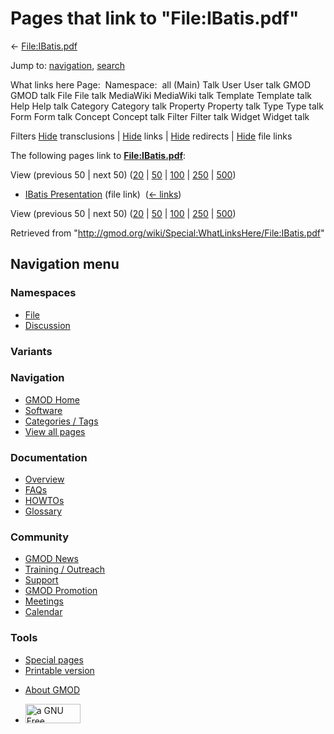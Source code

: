 <div id="mw-page-base" class="noprint">

</div>

<div id="mw-head-base" class="noprint">

</div>

<div id="content" class="mw-body" role="main">

<span id="top"></span>

<div id="mw-js-message" style="display:none;">

</div>



# <span dir="auto">Pages that link to "File:IBatis.pdf"</span>

<div id="bodyContent">

<div id="contentSub">

← [File:IBatis.pdf](/wiki/File:IBatis.pdf "File:IBatis.pdf")

</div>

<div id="jump-to-nav" class="mw-jump">

Jump to: [navigation](#mw-navigation), [search](#p-search)

</div>

<div id="mw-content-text">

What links here Page:  Namespace:  all (Main) Talk User User talk GMOD
GMOD talk File File talk MediaWiki MediaWiki talk Template Template talk
Help Help talk Category Category talk Property Property talk Type Type
talk Form Form talk Concept Concept talk Filter Filter talk Widget
Widget talk

Filters
[Hide](/mediawiki/index.php?title=Special:WhatLinksHere/File:IBatis.pdf&hidetrans=1 "Special:WhatLinksHere/File:IBatis.pdf")
transclusions \|
[Hide](/mediawiki/index.php?title=Special:WhatLinksHere/File:IBatis.pdf&hidelinks=1 "Special:WhatLinksHere/File:IBatis.pdf")
links \|
[Hide](/mediawiki/index.php?title=Special:WhatLinksHere/File:IBatis.pdf&hideredirs=1 "Special:WhatLinksHere/File:IBatis.pdf")
redirects \|
[Hide](/mediawiki/index.php?title=Special:WhatLinksHere/File:IBatis.pdf&hideimages=1 "Special:WhatLinksHere/File:IBatis.pdf")
file links

The following pages link to
**[File:IBatis.pdf](/wiki/File:IBatis.pdf "File:IBatis.pdf")**:

View (previous 50 \| next 50)
([20](/mediawiki/index.php?title=Special:WhatLinksHere/File:IBatis.pdf&limit=20 "Special:WhatLinksHere/File:IBatis.pdf")
\|
[50](/mediawiki/index.php?title=Special:WhatLinksHere/File:IBatis.pdf&limit=50 "Special:WhatLinksHere/File:IBatis.pdf")
\|
[100](/mediawiki/index.php?title=Special:WhatLinksHere/File:IBatis.pdf&limit=100 "Special:WhatLinksHere/File:IBatis.pdf")
\|
[250](/mediawiki/index.php?title=Special:WhatLinksHere/File:IBatis.pdf&limit=250 "Special:WhatLinksHere/File:IBatis.pdf")
\|
[500](/mediawiki/index.php?title=Special:WhatLinksHere/File:IBatis.pdf&limit=500 "Special:WhatLinksHere/File:IBatis.pdf"))

- [IBatis Presentation](/wiki/IBatis_Presentation "IBatis Presentation")
  (file link) ‎ <span class="mw-whatlinkshere-tools">([←
  links](/mediawiki/index.php?title=Special:WhatLinksHere&target=IBatis+Presentation "Special:WhatLinksHere"))</span>

View (previous 50 \| next 50)
([20](/mediawiki/index.php?title=Special:WhatLinksHere/File:IBatis.pdf&limit=20 "Special:WhatLinksHere/File:IBatis.pdf")
\|
[50](/mediawiki/index.php?title=Special:WhatLinksHere/File:IBatis.pdf&limit=50 "Special:WhatLinksHere/File:IBatis.pdf")
\|
[100](/mediawiki/index.php?title=Special:WhatLinksHere/File:IBatis.pdf&limit=100 "Special:WhatLinksHere/File:IBatis.pdf")
\|
[250](/mediawiki/index.php?title=Special:WhatLinksHere/File:IBatis.pdf&limit=250 "Special:WhatLinksHere/File:IBatis.pdf")
\|
[500](/mediawiki/index.php?title=Special:WhatLinksHere/File:IBatis.pdf&limit=500 "Special:WhatLinksHere/File:IBatis.pdf"))

</div>

<div class="printfooter">

Retrieved from
"<http://gmod.org/wiki/Special:WhatLinksHere/File:IBatis.pdf>"

</div>

<div id="catlinks" class="catlinks catlinks-allhidden">

</div>

<div class="visualClear">

</div>

</div>

</div>

<div id="mw-navigation">

## Navigation menu

<div id="mw-head">



<div id="left-navigation">

<div id="p-namespaces" class="vectorTabs" role="navigation"
aria-labelledby="p-namespaces-label">

### Namespaces

- <span id="ca-nstab-image"><a href="/wiki/File:IBatis.pdf" accesskey="c"
  title="View the file page [c]">File</a></span>
- <span id="ca-talk"><a
  href="/mediawiki/index.php?title=File_talk:IBatis.pdf&amp;action=edit&amp;redlink=1"
  accesskey="t"
  title="Discussion about the content page [t]">Discussion</a></span>

</div>

<div id="p-variants" class="vectorMenu emptyPortlet" role="navigation"
aria-labelledby="p-variants-label">

### 

### Variants[](#)

<div class="menu">

</div>

</div>

</div>

<div id="right-navigation">





</div>



</div>

</div>

</div>

<div id="mw-panel">

<div id="p-logo" role="banner">

<a href="/wiki/Main_Page"
style="background-image: url(http://gmod.org/images/GMOD-cogs.png);"
title="Visit the main page"></a>

</div>

<div id="p-Navigation" class="portal" role="navigation"
aria-labelledby="p-Navigation-label">

### Navigation

<div class="body">

- <span id="n-GMOD-Home">[GMOD Home](/wiki/Main_Page)</span>
- <span id="n-Software">[Software](/wiki/GMOD_Components)</span>
- <span id="n-Categories-.2F-Tags">[Categories /
  Tags](/wiki/Categories)</span>
- <span id="n-View-all-pages">[View all
  pages](/wiki/Special:AllPages)</span>

</div>

</div>

<div id="p-Documentation" class="portal" role="navigation"
aria-labelledby="p-Documentation-label">

### Documentation

<div class="body">

- <span id="n-Overview">[Overview](/wiki/Overview)</span>
- <span id="n-FAQs">[FAQs](/wiki/Category:FAQ)</span>
- <span id="n-HOWTOs">[HOWTOs](/wiki/Category:HOWTO)</span>
- <span id="n-Glossary">[Glossary](/wiki/Glossary)</span>

</div>

</div>

<div id="p-Community" class="portal" role="navigation"
aria-labelledby="p-Community-label">

### Community

<div class="body">

- <span id="n-GMOD-News">[GMOD News](/wiki/GMOD_News)</span>
- <span id="n-Training-.2F-Outreach">[Training /
  Outreach](/wiki/Training_and_Outreach)</span>
- <span id="n-Support">[Support](/wiki/Support)</span>
- <span id="n-GMOD-Promotion">[GMOD
  Promotion](/wiki/GMOD_Promotion)</span>
- <span id="n-Meetings">[Meetings](/wiki/Meetings)</span>
- <span id="n-Calendar">[Calendar](/wiki/Calendar)</span>

</div>

</div>

<div id="p-tb" class="portal" role="navigation"
aria-labelledby="p-tb-label">

### Tools

<div class="body">

- <span id="t-specialpages"><a href="/wiki/Special:SpecialPages" accesskey="q"
  title="A list of all special pages [q]">Special pages</a></span>
- <span id="t-print"><a
  href="/mediawiki/index.php?title=Special:WhatLinksHere/File:IBatis.pdf&amp;printable=yes"
  rel="alternate" accesskey="p"
  title="Printable version of this page [p]">Printable version</a></span>

</div>

</div>

</div>

</div>

<div id="footer" role="contentinfo">

- <span id="footer-places-about">[About
  GMOD](/wiki/GMOD:About "GMOD:About")</span>

<!-- -->

- <span id="footer-copyrightico">[<img src="http://www.gnu.org/graphics/gfdl-logo-small.png" width="88"
  height="31" alt="a GNU Free Documentation License" />](http://www.gnu.org/licenses/fdl-1.3.html)</span>


<div style="clear:both">

</div>

</div>
